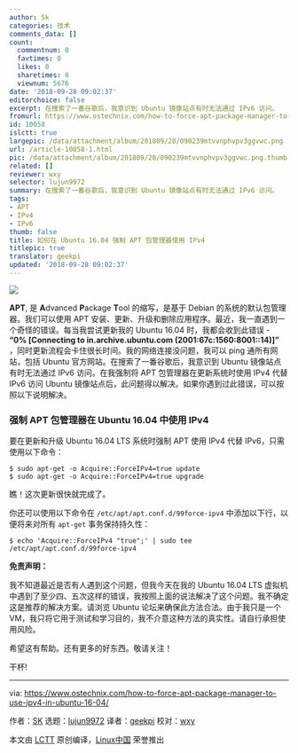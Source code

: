 ```yaml
---
author: Sk
categories: 技术
comments_data: []
count:
  commentnum: 0
  favtimes: 0
  likes: 0
  sharetimes: 0
  viewnum: 5676
date: '2018-09-28 09:02:37'
editorchoice: false
excerpt: 在搜索了一番谷歌后，我意识到 Ubuntu 镜像站点有时无法通过 IPv6 访问。
fromurl: https://www.ostechnix.com/how-to-force-apt-package-manager-to-use-ipv4-in-ubuntu-16-04/
id: 10058
islctt: true
largepic: /data/attachment/album/201809/28/090239mtvvnphvpv3ggvwc.png
url: /article-10058-1.html
pic: /data/attachment/album/201809/28/090239mtvvnphvpv3ggvwc.png.thumb.jpg
related: []
reviewer: wxy
selector: lujun9972
summary: 在搜索了一番谷歌后，我意识到 Ubuntu 镜像站点有时无法通过 IPv6 访问。
tags:
- APT
- IPv4
- IPv6
thumb: false
title: 如何在 Ubuntu 16.04 强制 APT 包管理器使用 IPv4
titlepic: true
translator: geekpi
updated: '2018-09-28 09:02:37'
---
```


![](/data/attachment/album/201809/28/090239mtvvnphvpv3ggvwc.png)


**APT**, 是 **A**dvanced **P**ackage **T**ool 的缩写，是基于 Debian 的系统的默认包管理器。我们可以使用 APT 安装、更新、升级和删除应用程序。最近，我一直遇到一个奇怪的错误。每当我尝试更新我的 Ubuntu 16.04 时，我都会收到此错误 - **“0% [Connecting to in.archive.ubuntu.com (2001:67c:1560:8001::14)]”** ，同时更新流程会卡住很长时间。我的网络连接没问题，我可以 ping 通所有网站，包括 Ubuntu 官方网站。在搜索了一番谷歌后，我意识到 Ubuntu 镜像站点有时无法通过 IPv6 访问。在我强制将 APT 包管理器在更新系统时使用 IPv4 代替 IPv6 访问 Ubuntu 镜像站点后，此问题得以解决。如果你遇到过此错误，可以按照以下说明解决。


### 强制 APT 包管理器在 Ubuntu 16.04 中使用 IPv4


要在更新和升级 Ubuntu 16.04 LTS 系统时强制 APT 使用 IPv4 代替 IPv6，只需使用以下命令：



```
$ sudo apt-get -o Acquire::ForceIPv4=true update
$ sudo apt-get -o Acquire::ForceIPv4=true upgrade
```

瞧！这次更新很快就完成了。


你还可以使用以下命令在 `/etc/apt/apt.conf.d/99force-ipv4` 中添加以下行，以便将来对所有 `apt-get` 事务保持持久性：



```
$ echo 'Acquire::ForceIPv4 "true";' | sudo tee /etc/apt/apt.conf.d/99force-ipv4
```

**免责声明：**


我不知道最近是否有人遇到这个问题，但我今天在我的 Ubuntu 16.04 LTS 虚拟机中遇到了至少四、五次这样的错误，我按照上面的说法解决了这个问题。我不确定这是推荐的解决方案。请浏览 Ubuntu 论坛来确保此方法合法。由于我只是一个 VM，我只将它用于测试和学习目的，我不介意这种方法的真实性。请自行承担使用风险。


希望这有帮助。还有更多的好东西。敬请关注！


干杯!




---


via: <https://www.ostechnix.com/how-to-force-apt-package-manager-to-use-ipv4-in-ubuntu-16-04/>


作者：[SK](https://www.ostechnix.com/author/sk/) 选题：[lujun9972](https://github.com/lujun9972) 译者：[geekpi](https://github.com/geekpi) 校对：[wxy](https://github.com/wxy)


本文由 [LCTT](https://github.com/LCTT/TranslateProject) 原创编译，[Linux中国](https://linux.cn/) 荣誉推出